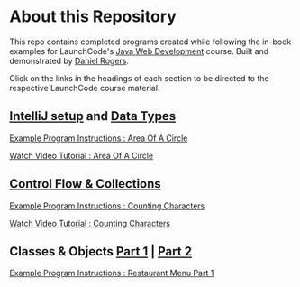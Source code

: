 # About this Repository

This repo contains completed programs created while following the in-book examples for LaunchCode's
[Java Web Development](https://education.launchcode.org/java-web-development/index.html)
course. Built and demonstrated by [Daniel Rogers](https://danielrogers.info).

Click on the links in the headings of each section to be directed to the respective LaunchCode course material.

## [IntelliJ setup](https://education.launchcode.org/java-web-development/chapters/introduction-and-setup/java-web-dev-exercises.html) and [Data Types](https://education.launchcode.org/java-web-development/chapters/data-types/exercises.html)

[Example Program Instructions : Area Of A Circle](https://education.launchcode.org/java-web-development/chapters/data-types/studio.html)

[Watch Video Tutorial : Area Of A Circle](https://www.youtube.com/watch?v=q2GNx3K3nKc)

## [Control Flow & Collections](https://education.launchcode.org/java-web-development/chapters/control-flow-and-collections/index.html)

[Example Program Instructions : Counting Characters](https://education.launchcode.org/java-web-development/chapters/control-flow-and-collections/studio.html)

[Watch Video Tutorial : Counting Characters](https://www.youtube.com/watch?v=HKyK4wF4SoU)

## Classes & Objects [Part 1](https://education.launchcode.org/java-web-development/chapters/classes/index.html) | [Part 2](https://education.launchcode.org/java-web-development/chapters/classes-part2/studio.html)

[Example Program Instructions : Restaurant Menu Part 1](https://education.launchcode.org/java-web-development/chapters/classes/studio.html)


